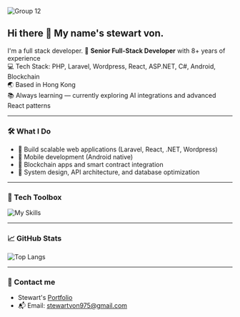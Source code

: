 ![Group 12](https://github.com/partner20307/partner20307/assets/105185902/863fac04-75b2-4020-8594-a16512914d7e)
## Hi there 👋 My name's stewart von.

I'm a full stack developer. 
🎯 **Senior Full-Stack Developer** with 8+ years of experience  
💻 Tech Stack: PHP, Laravel, Wordpress, React, ASP.NET, C#, Android, Blockchain  
🌏 Based in Hong Kong  
📚 Always learning — currently exploring AI integrations and advanced React patterns

---

### 🛠️ What I Do
- 🧱 Build scalable web applications (Laravel, React, .NET, Wordpress)
- 📲 Mobile development (Android native)
- 🧬 Blockchain apps and smart contract integration
- 🧩 System design, API architecture, and database optimization

---

### 🔧 Tech Toolbox
![My Skills](https://skillicons.dev/icons?i=php,laravel,react,dotnet,csharp,wordpress,androidstudio,html,css,js,ts,git)

---

### 📈 GitHub Stats

![Top Langs](https://github-readme-stats.vercel.app/api/top-langs/?username=stewartvon&layout=compact&theme=tokyonight)

---

### 🤝 Contact me 
- Stewart's [Portfolio](https://portfolio-ten-delta-52.vercel.app/)
- 📬 Email: stewartvon975@gmail.com
<!--
**stewartvon/stewartvon** is a ✨ _special_ ✨ repository because its `README.md` (this file) appears on your GitHub profile.

Here are some ideas to get you started:

- 🔭 I’m currently working on ...
- 🌱 I’m currently learning ...
- 👯 I’m looking to collaborate on ...
- 🤔 I’m looking for help with ...
- 💬 Ask me about ...
- 📫 How to reach me: ...
- 😄 Pronouns: ...
- ⚡ Fun fact: ...
-->
